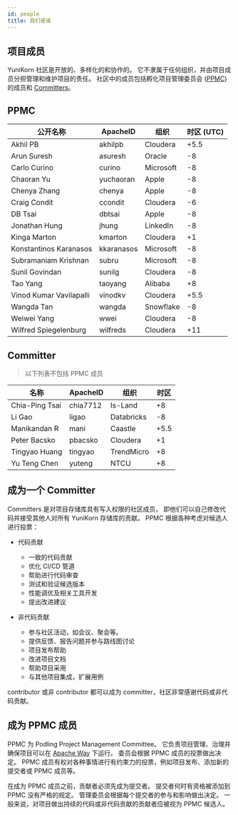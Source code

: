 ```yaml
---
id: people
title: 我们是谁
---
```


<!--
Licensed to the Apache Software Foundation (ASF) under one
or more contributor license agreements.  See the NOTICE file
distributed with this work for additional information
regarding copyright ownership.  The ASF licenses this file
to you under the Apache License, Version 2.0 (the
"License"); you may not use this file except in compliance
with the License.  You may obtain a copy of the License at
  http://www.apache.org/licenses/LICENSE-2.0
Unless required by applicable law or agreed to in writing,
software distributed under the License is distributed on an
"AS IS" BASIS, WITHOUT WARRANTIES OR CONDITIONS OF ANY
KIND, either express or implied.  See the License for the
specific language governing permissions and limitations
under the License.
-->

## 项目成员

YuniKorn 社区是开放的、多样化的和协作的。
它不隶属于任何组织，并由项目成员分担管理和维护项目的责任。
社区中的成员包括孵化项目管理委员会 ([PPMC](https://incubator.apache.org/guides/ppmc.html)) 的成员和 [Committers](https://infra.apache.org/new-committers-guide.html#what-is-a-committer)。

## PPMC

| 公开名称             	     | ApacheID   	 | 组织 	      | 时区 (UTC) 	      |
|-------------------------	|------------	|--------------	|----------------	|
| Akhil PB                	| akhilpb    	| Cloudera     	| +5.5           	|
| Arun Suresh             	| asuresh    	| Oracle       	| -8             	|
| Carlo Curino            	| curino     	| Microsoft    	| -8             	|
| Chaoran Yu              	| yuchaoran  	| Apple        	| -8             	|
| Chenya Zhang            	| chenya     	| Apple        	| -8             	|
| Craig Condit            	| ccondit    	| Cloudera     	| -6             	|
| DB Tsai                 	| dbtsai     	| Apple        	| -8             	|
| Jonathan Hung           	| jhung      	| LinkedIn     	| -8             	|
| Kinga Marton            	| kmarton    	| Cloudera     	| +1             	|
| Konstantinos Karanasos  	| kkaranasos 	| Microsoft    	| -8             	|
| Subramaniam Krishnan    	| subru      	| Microsoft    	| -8             	|
| Sunil Govindan          	| sunilg     	| Cloudera     	| -8             	|
| Tao Yang                	| taoyang    	| Alibaba      	| +8             	|
| Vinod Kumar Vavilapalli 	| vinodkv    	| Cloudera     	| +5.5           	|
| Wangda Tan              	| wangda     	| Snowflake    	| -8             	|
| Weiwei Yang             	| wwei       	| Cloudera     	| -8             	|
| Wilfred Spiegelenburg   	| wilfreds   	| Cloudera     	| +11            	|

## Committer

> 以下列表不包括 PPMC 成员

| 名称                     	| ApacheID   	| 组织 	         | 时区       |
|-------------------------	|------------	|--------------	|----------	|
| Chia-Ping Tsai          	| chia7712   	| Is-Land      	| +8       	|
| Li Gao                  	| ligao      	| Databricks   	| -8       	|
| Manikandan R            	| mani       	| Caastle      	| +5.5     	|
| Peter Bacsko            	| pbacsko    	| Cloudera     	| +1       	|
| Tingyao Huang           	| tingyao    	| TrendMicro    | +8       	|
| Yu Teng Chen            	| yuteng     	| NTCU         	| +8       	|

## 成为一个 Committer

Committers 是对项目存储库具有写入权限的社区成员，
即他们可以自己修改代码并接受其他人对所有 YuniKorn 存储库的贡献。
PPMC 根据各种考虑对候选人进行投票：

- 代码贡献
  - 一致的代码贡献
  - 优化 CI/CD 管道
  - 帮助进行代码审查
  - 测试和验证候选版本
  - 性能调优及相关工具开发
  - 提出改进建议

- 非代码贡献
  - 参与社区活动，如会议、聚会等。
  - 提供反馈、报告问题并参与路线图讨论
  - 项目发布帮助
  - 改进项目文档
  - 帮助项目采用
  - 与其他项目集成，扩展用例

contributor 或非 contributor 都可以成为 committer，社区非常感谢代码或非代码贡献。

## 成为 PPMC 成员

PPMC 为 Podling Project Management Committee。
它负责项目管理、治理并确保项目可以在 [Apache Way](https://www.apache.org/theapacheway/) 下运行。
委员会根据 PPMC 成员的投票做出决定。
PPMC 成员有权对各种事情进行有约束力的投票，例如项目发布、添加新的提交者或 PPMC 成员等。

在成为 PPMC 成员之前，贡献者必须先成为提交者。
提交者何时有资格被添加到 PPMC 没有严格的规定。
管理委员会根据每个提交者的参与和影响做出决定。
一般来说，对项目做出持续的代码或非代码贡献的贡献者应被视为 PPMC 候选人。
